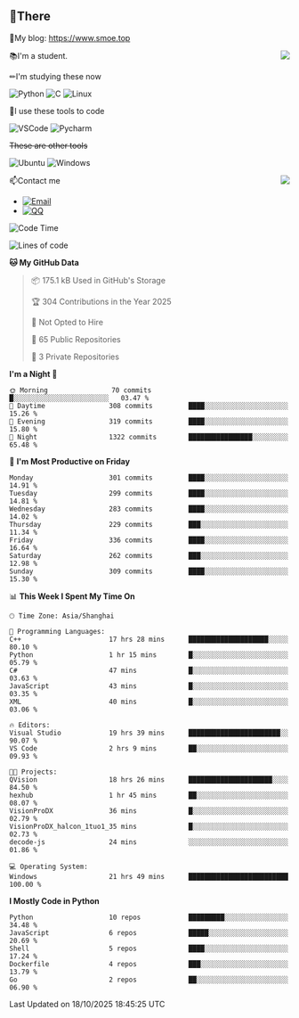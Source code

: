 
## 👏There

📰My blog: https://www.smoe.top

<img align="right" src="https://github-readme-stats.vercel.app/api/top-langs/?username=AkashiCoin"/>


📚I'm a student.

✏I'm studying these now

![Python](https://img.shields.io/badge/-Python-blue?style=flat-square&logo=Python&logoColor=fff)
![C](https://img.shields.io/badge/-C-585858?style=flat-square&logo=C&logoColor=fff)
![Linux](https://img.shields.io/badge/-Linux-black?style=flat-square&logo=Linux&logoColor=fff)

🔨I use these tools to code

![VSCode](https://img.shields.io/badge/-VSCode-blue?style=flat-square&logo=visualstudiocode&logoColor=fff)
![Pycharm](https://img.shields.io/badge/-Pycharm-green?style=flat-square&logo=pycharm&logoColor=fff)

 ~~These are other tools~~

![Ubuntu](https://img.shields.io/badge/-Ubuntu-orange?style=flat-square&logo=Ubuntu&logoColor=fff)
![Windows](https://img.shields.io/badge/-Windows-blue?style=flat-square&logo=Windows&logoColor=fff)

<img align="right" src="https://github-readme-stats.vercel.app/api?username=AkashiCoin" />


📫Contact me

* [![Email](https://img.shields.io/badge/Email-l1040186796@gmail.com-1?style=social&logoColor=fff)](mailto:l1040186796@gmail.com)
* [![QQ](https://img.shields.io/badge/QQ-1040186796-1?style=social&logoColor=fff)](tencent://AddContact/?fromId=45&fromSubId=1&subcmd=all&uin=1040186796&website=www.oicqzone.com)

<!--START_SECTION:waka-->
![Code Time](http://img.shields.io/badge/Code%20Time-1%2C520%20hrs%2051%20mins-blue)

![Lines of code](https://img.shields.io/badge/From%20Hello%20World%20I%27ve%20Written-336.8%20thousand%20lines%20of%20code-blue)

**🐱 My GitHub Data** 

> 📦 175.1 kB Used in GitHub's Storage 
 > 
> 🏆 304 Contributions in the Year 2025
 > 
> 🚫 Not Opted to Hire
 > 
> 📜 65 Public Repositories 
 > 
> 🔑 3 Private Repositories 
 > 
**I'm a Night 🦉** 

```text
🌞 Morning                70 commits          █░░░░░░░░░░░░░░░░░░░░░░░░   03.47 % 
🌆 Daytime                308 commits         ████░░░░░░░░░░░░░░░░░░░░░   15.26 % 
🌃 Evening                319 commits         ████░░░░░░░░░░░░░░░░░░░░░   15.80 % 
🌙 Night                  1322 commits        ████████████████░░░░░░░░░   65.48 % 
```
📅 **I'm Most Productive on Friday** 

```text
Monday                   301 commits         ████░░░░░░░░░░░░░░░░░░░░░   14.91 % 
Tuesday                  299 commits         ████░░░░░░░░░░░░░░░░░░░░░   14.81 % 
Wednesday                283 commits         ████░░░░░░░░░░░░░░░░░░░░░   14.02 % 
Thursday                 229 commits         ███░░░░░░░░░░░░░░░░░░░░░░   11.34 % 
Friday                   336 commits         ████░░░░░░░░░░░░░░░░░░░░░   16.64 % 
Saturday                 262 commits         ███░░░░░░░░░░░░░░░░░░░░░░   12.98 % 
Sunday                   309 commits         ████░░░░░░░░░░░░░░░░░░░░░   15.30 % 
```


📊 **This Week I Spent My Time On** 

```text
🕑︎ Time Zone: Asia/Shanghai

💬 Programming Languages: 
C++                      17 hrs 28 mins      ████████████████████░░░░░   80.10 % 
Python                   1 hr 15 mins        █░░░░░░░░░░░░░░░░░░░░░░░░   05.79 % 
C#                       47 mins             █░░░░░░░░░░░░░░░░░░░░░░░░   03.63 % 
JavaScript               43 mins             █░░░░░░░░░░░░░░░░░░░░░░░░   03.35 % 
XML                      40 mins             █░░░░░░░░░░░░░░░░░░░░░░░░   03.06 % 

🔥 Editors: 
Visual Studio            19 hrs 39 mins      ███████████████████████░░   90.07 % 
VS Code                  2 hrs 9 mins        ██░░░░░░░░░░░░░░░░░░░░░░░   09.93 % 

🐱‍💻 Projects: 
QVision                  18 hrs 26 mins      █████████████████████░░░░   84.50 % 
hexhub                   1 hr 45 mins        ██░░░░░░░░░░░░░░░░░░░░░░░   08.07 % 
VisionProDX              36 mins             █░░░░░░░░░░░░░░░░░░░░░░░░   02.79 % 
VisionProDX_halcon_1tuo1_35 mins             █░░░░░░░░░░░░░░░░░░░░░░░░   02.73 % 
decode-js                24 mins             ░░░░░░░░░░░░░░░░░░░░░░░░░   01.86 % 

💻 Operating System: 
Windows                  21 hrs 49 mins      █████████████████████████   100.00 % 
```

**I Mostly Code in Python** 

```text
Python                   10 repos            █████████░░░░░░░░░░░░░░░░   34.48 % 
JavaScript               6 repos             █████░░░░░░░░░░░░░░░░░░░░   20.69 % 
Shell                    5 repos             ████░░░░░░░░░░░░░░░░░░░░░   17.24 % 
Dockerfile               4 repos             ███░░░░░░░░░░░░░░░░░░░░░░   13.79 % 
Go                       2 repos             ██░░░░░░░░░░░░░░░░░░░░░░░   06.90 % 
```




 Last Updated on 18/10/2025 18:45:25 UTC
<!--END_SECTION:waka-->
